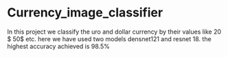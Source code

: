 # Currency_image_classifier
In this project we classify the uro and dollar currency by their values like 20 $ 50$ etc. here we have used two models densnet121 and resnet 18. the highest accuracy achieved is 98.5%
